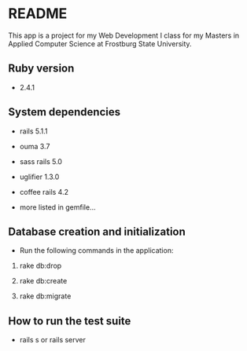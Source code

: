 # README

This app is a project for my Web Development I class for my Masters in Applied Computer Science at Frostburg State University.

## Ruby version

* 2.4.1

## System dependencies

* rails 5.1.1

* ouma 3.7

* sass rails 5.0

* uglifier 1.3.0

* coffee rails 4.2

* more listed in gemfile...

## Database creation and initialization

* Run the following commands in the application:

1. rake db:drop

2. rake db:create

3. rake db:migrate

## How to run the test suite

* rails s or rails server
